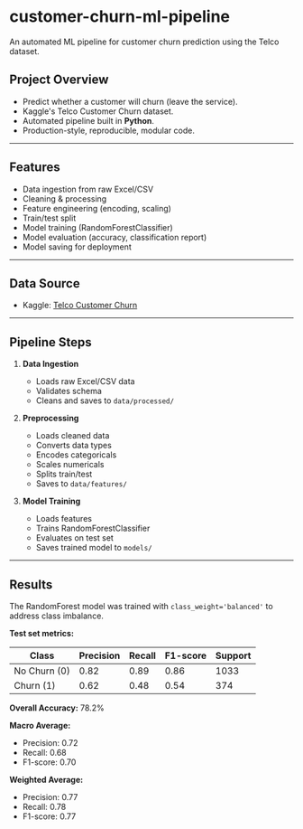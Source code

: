 # customer-churn-ml-pipeline
An automated ML pipeline for customer churn prediction using the Telco dataset.
## **Project Overview**
- Predict whether a customer will churn (leave the service).
- Kaggle's Telco Customer Churn dataset.
- Automated pipeline built in **Python**.
- Production-style, reproducible, modular code.

---

## **Features**
- Data ingestion from raw Excel/CSV
- Cleaning & processing
- Feature engineering (encoding, scaling)
- Train/test split
- Model training (RandomForestClassifier)
- Model evaluation (accuracy, classification report)
- Model saving for deployment

---
## **Data Source**
- Kaggle: [Telco Customer Churn](https://www.kaggle.com/datasets/blastchar/telco-customer-churn)

---

## **Pipeline Steps**
1. **Data Ingestion**
   - Loads raw Excel/CSV data
   - Validates schema
   - Cleans and saves to `data/processed/`
   
2. **Preprocessing**
   - Loads cleaned data
   - Converts data types
   - Encodes categoricals
   - Scales numericals
   - Splits train/test
   - Saves to `data/features/`
   
3. **Model Training**
   - Loads features
   - Trains RandomForestClassifier
   - Evaluates on test set
   - Saves trained model to `models/`

---
## Results

The RandomForest model was trained with `class_weight='balanced'` to address class imbalance.

**Test set metrics:**

| Class        | Precision | Recall | F1-score | Support |
|--------------|-----------|--------|----------|---------|
| No Churn (0) | 0.82      | 0.89   | 0.86     | 1033    |
| Churn (1)    | 0.62      | 0.48   | 0.54     | 374     |

**Overall Accuracy:** 78.2%

**Macro Average:**
- Precision: 0.72
- Recall: 0.68
- F1-score: 0.70

**Weighted Average:**
- Precision: 0.77
- Recall: 0.78
- F1-score: 0.77

